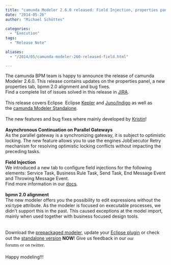 ```yaml
---
title: "camunda Modeler 2.6.0 released: Field Injection, properties panel and bug fixes"
date: "2014-05-26"
author: "Michael Schöttes"

categories:
  - "Execution"
tags: 
  - "Release Note"

aliases:
  - "/2014/05/camunda-modeler-260-released-field.html"

---
```


<div>
<div dir="ltr" style="text-align: left;" trbidi="on">
The camunda BPM team is happy to announce the release of camunda Modeler 2.6.0. This release contains updates on the properties panel, a new properties tab, bpmn 2.0 alignment and bug fixes.<br />
Find a complete list of issues solved in this release in <a href="https://jira.camunda.com/secure/ReleaseNote.jspa?projectId=10230&amp;version=13192">JIRA</a>.<br />
<br />
This release covers Eclipse&nbsp;&nbsp;Eclipse&nbsp;<a href="http://camunda.org/release/camunda-modeler/update-sites/kepler/latest/site/">Kepler</a>&nbsp;and&nbsp;<a href="http://camunda.org/release/camunda-modeler/update-sites/latest/site/">Juno/Indigo</a>&nbsp;as well as the&nbsp;<a href="http://camunda.org/bpmn/tool/">camunda Modeler Standalone</a>.<br />
<a name='more'></a><br />
The new features and bug fixes where mainly developed by&nbsp;<a href="http://camunda.org/community/team.html#kristin-details">Kristin</a>!<br />
<br />
<b>Asynchronous Continuation on Parallel Gateways</b><br />
As the parallel gateway is a synchronizing gateway, it is subject to optimistic locking. The new feature allows you to use the engines JobExecutor Retry mechanism for resolving optimistic locking conflicts without impacting the preceding tasks.<br />
<br />
<b>Field Injection</b><br />
We introduced a new tab to configure field injections for the following elements: Service Task, Business Rule Task, Send Task, End Message Event and Throwing Message Event.<br />
Find more information in our <a href="http://docs.camunda.org/latest/guides/user-guide/#process-engine-delegation-code-field-injection">docs</a>.<br />
<br />
<b>bpmn 2.0 alignment</b><br />
The new modeler offers you the possibility to edit expressions without the xsi:type attribute. As the modeler is focused on executable processes, we didn't support this in the past. This caused exceptions at the model import, mainly when used together with business focused design tools.<br />
<br />
<br />
Download the <a href="http://camunda.org/release/camunda-modeler/kepler/camunda-modeler-kepler-latest.zip">prepackaged modeler</a>, update your <a href="http://camunda.org/download/modeler/">Eclipse plugin</a> or check out the <a href="http://camunda.org/bpmn/tool/">standalone version</a> <b>NOW</b>! Give us feedback in our&nbsp;<a href="https://groups.google.com/forum/?fromgroups#!forum/camunda-bpm-users" style="background-color: white; font-family: 'Times New Roman', Times, FreeSerif, serif; font-size: 15px; line-height: 21.559999465942383px; text-decoration: none;">our forums</a><span style="background-color: white; font-family: 'Times New Roman', Times, FreeSerif, serif; font-size: 15px; line-height: 21.559999465942383px;">&nbsp;or&nbsp;on&nbsp;</span><a href="https://twitter.com/camundaBPM" style="background-color: white; font-family: 'Times New Roman', Times, FreeSerif, serif; font-size: 15px; line-height: 21.559999465942383px; text-decoration: none;">twitter</a>.<br />
<br />
Happy modeling!!!&nbsp;</div>
</div>